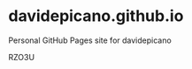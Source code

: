 # davidepicano.github.io
Personal GitHub Pages site for davidepicano































RZO3U
